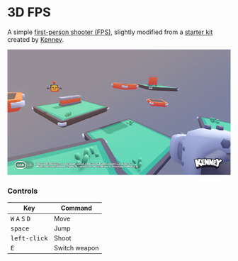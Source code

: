 # 3D FPS

A simple [first-person shooter (FPS)](https://en.wikipedia.org/wiki/First-person_shooter), slightly modified from a [starter kit](https://github.com/KenneyNL/Starter-Kit-FPS) created by [Kenney](https://kenney.nl).

<p align="center"><img src="screenshots/screenshot.png"/></p>

### Controls

| Key | Command |
| --- | --- |
| <kbd>W</kbd> <kbd>A</kbd> <kbd>S</kbd> <kbd>D</kbd> | Move |
| <kbd>space</kbd> | Jump |
| <kbd>left-click</kbd> | Shoot |
| <kbd>E</kbd> | Switch weapon |
